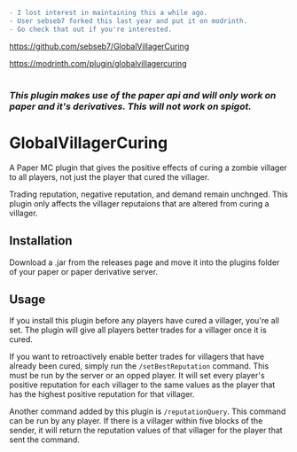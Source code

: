 
```diff
- I lost interest in maintaining this a while ago.
- User sebseb7 forked this last year and put it on modrinth.
- Go check that out if you're interested.
```
https://github.com/sebseb7/GlobalVillagerCuring

https://modrinth.com/plugin/globalvillagercuring

#
### *This plugin makes use of the paper api and will only work on paper and it's derivatives. This will not work on spigot.*


# GlobalVillagerCuring

A Paper MC plugin that gives the positive effects of curing a zombie villager to all players, not just the player that cured the villager.

Trading reputation, negative reputation, and demand remain unchnged. This plugin only affects the villager reputaions that are altered from curing a villager.

## Installation

Download a .jar from the releases page and move it into the plugins folder of your paper or paper derivative server.

## Usage
If you install this plugin before any players have cured a villager, you're all set. The plugin will give all players better trades for a villager once it is cured.

If you want to retroactively enable better trades for villagers that have already been cured, simply run the `/setBestReputation` command. This must be run by the server or an opped player. It will set every player's positive reputation for each villager to the same values as the player that has the highest positive reputation for that villager.

Another command added by this plugin is `/reputationQuery`. This command can be run by any player. If there is a villager within five blocks of the sender, it will return the reputation values of that villager for the player that sent the command.




